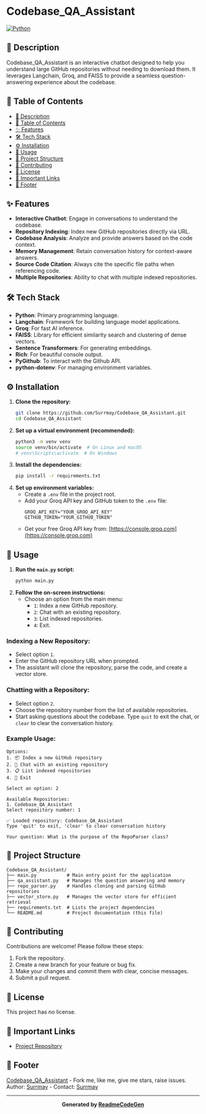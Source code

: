 # Codebase_QA_Assistant

[![Python](https://img.shields.io/badge/Python-3.x-blue)](https://www.python.org/)

## 🌟 Description

Codebase_QA_Assistant is an interactive chatbot designed to help you understand large GitHub repositories without needing to download them. It leverages Langchain, Groq, and FAISS to provide a seamless question-answering experience about the codebase.

## 📍 Table of Contents

- [🌟 Description](#-description)
- [📍 Table of Contents](#-table-of-contents)
- [✨ Features](#-features)
- [🛠️ Tech Stack](#️-tech-stack)
- [⚙️ Installation](#️-installation)
- [🚀 Usage](#-usage)
- [📂 Project Structure](#-project-structure)
- [🤝 Contributing](#-contributing)
- [📜 License](#-license)
- [🔗 Important Links](#-important-links)
- [📝 Footer](#-footer)

## ✨ Features

- **Interactive Chatbot**: Engage in conversations to understand the codebase.
- **Repository Indexing**: Index new GitHub repositories directly via URL.
- **Codebase Analysis**: Analyze and provide answers based on the code context.
- **Memory Management**: Retain conversation history for context-aware answers.
- **Source Code Citation**: Always cite the specific file paths when referencing code.
- **Multiple Repositories**: Ability to chat with multiple indexed repositories.

## 🛠️ Tech Stack

- **Python**: Primary programming language.
- **Langchain**: Framework for building language model applications.
- **Groq**: For fast AI inference.
- **FAISS**: Library for efficient similarity search and clustering of dense vectors.
- **Sentence Transformers**: For generating embeddings.
- **Rich**: For beautiful console output.
- **PyGithub**: To interact with the Github API.
- **python-dotenv**: For managing environment variables.

## ⚙️ Installation

1.  **Clone the repository:**
    ```bash
    git clone https://github.com/Surrmay/Codebase_QA_Assistant.git
    cd Codebase_QA_Assistant
    ```
2.  **Set up a virtual environment (recommended):**
    ```bash
    python3 -m venv venv
    source venv/bin/activate  # On Linux and macOS
    # venv\Scripts\activate  # On Windows
    ```
3.  **Install the dependencies:**
    ```bash
    pip install -r requirements.txt
    ```
4.  **Set up environment variables:**
    - Create a `.env` file in the project root.
    - Add your Groq API key and GitHub token to the `.env` file:
        ```
        GROQ_API_KEY="YOUR_GROQ_API_KEY"
        GITHUB_TOKEN="YOUR_GITHUB_TOKEN"
        ```
    - Get your free Groq API key from: [https://console.groq.com](https://console.groq.com)

## 🚀 Usage

1.  **Run the `main.py` script:**
    ```bash
    python main.py
    ```
2.  **Follow the on-screen instructions:**
    - Choose an option from the main menu:
        - `1`: Index a new GitHub repository.
        - `2`: Chat with an existing repository.
        - `3`: List indexed repositories.
        - `4`: Exit.

### Indexing a New Repository:

- Select option `1`.
- Enter the GitHub repository URL when prompted.
- The assistant will clone the repository, parse the code, and create a vector store.

### Chatting with a Repository:

- Select option `2`.
- Choose the repository number from the list of available repositories.
- Start asking questions about the codebase. Type `quit` to exit the chat, or `clear` to clear the conversation history.

### Example Usage:

```
Options:
1. 📦 Index a new GitHub repository
2. 💬 Chat with an existing repository
3. 📋 List indexed repositories
4. 🚪 Exit

Select an option: 2

Available Repositories:
1. Codebase_QA_Assistant
Select repository number: 1

✅ Loaded repository: Codebase_QA_Assistant
Type 'quit' to exit, 'clear' to clear conversation history

Your question: What is the purpose of the RepoParser class?
```

## 📂 Project Structure

```
Codebase_QA_Assistant/
├── main.py           # Main entry point for the application
├── qa_assistant.py   # Manages the question answering and memory
├── repo_parser.py    # Handles cloning and parsing GitHub repositories
├── vector_store.py   # Manages the vector store for efficient retrieval
├── requirements.txt  # Lists the project dependencies
└── README.md         # Project documentation (this file)
```

## 🤝 Contributing

Contributions are welcome! Please follow these steps:

1.  Fork the repository.
2.  Create a new branch for your feature or bug fix.
3.  Make your changes and commit them with clear, concise messages.
4.  Submit a pull request.

## 📜 License

This project has no license.

## 🔗 Important Links

- [Project Repository](https://github.com/Surrmay/Codebase_QA_Assistant)

## 📝 Footer

[Codebase_QA_Assistant](https://github.com/Surrmay/Codebase_QA_Assistant) - Fork me, like me, give me stars, raise issues.
Author: [Surrmay](https://github.com/Surrmay) - Contact: [Surrmay](https://github.com/Surrmay)


---
**<p align="center">Generated by [ReadmeCodeGen](https://www.readmecodegen.com/)</p>**